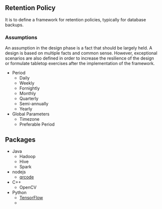
## Retention Policy

It is to define a framework for retention policies, typically for database backups.

### Assumptions

An assumption in the design phase is a fact that should be largely held. A design is based on multiple facts and common sense. However, exceptional scenarios are also defined in order to increase the resilience of the design or formulate tabletop exercises after the implementation of the framework.

- Period
  - Daily
  - Weekly
  - Fornightly
  - Monthly
  - Quarterly
  - Semi-annually
  - Yearly
- Global Parameters
  - Timezone
  - Preferable Period

## Packages

- Java
  - Hadoop
  - Hive
  - Spark
- nodejs
  - [qrcode](https://www.npmjs.com/package/qrcode)
- C++
  - OpenCV
- Python
  - [TensorFlow](https://www.tensorflow.org/)
  - 
